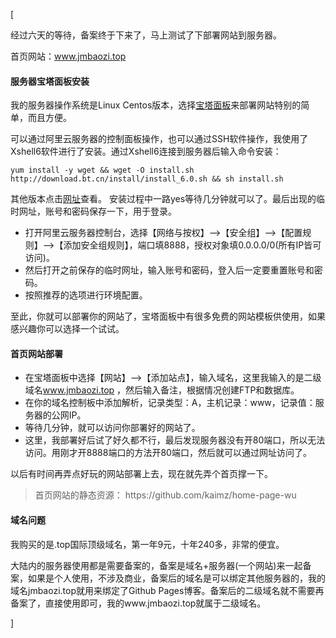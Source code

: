 [<article class="markdown-body">
<p>经过六天的等待，备案终于下来了，马上测试了下部署网站到服务器。</p>
<p>首页网站：<a href="https://www.jmbaozi.top/">www.jmbaozi.top</a></p>
<h4 id="服务器宝塔面板安装">服务器宝塔面板安装</h4>
<p>我的服务器操作系统是Linux Centos版本，选择<a href="https://www.bt.cn/">宝塔面板</a>来部署网站特别的简单，而且方便。</p>
<p>可以通过阿里云服务器的控制面板操作，也可以通过SSH软件操作，我使用了Xshell6软件进行了安装。通过Xshell6连接到服务器后输入命令安装：</p>
<div class="language-plaintext highlighter-rouge"><div class="highlight"><pre class="highlight"><code>yum install -y wget &amp;&amp; wget -O install.sh http://download.bt.cn/install/install_6.0.sh &amp;&amp; sh install.sh
</code></pre></div></div>
<p>其他版本点击<a href="https://www.bt.cn/bbs/thread-19376-1-1.html">网址</a>查看。
安装过程中一路yes等待几分钟就可以了。最后出现的临时网址，账号和密码保存一下，用于登录。</p>
<ul>
<li>打开阿里云服务器控制台，选择【网络与按权】–&gt;【安全组】–&gt;【配置规则】–&gt;【添加安全组规则】，端口填8888，授权对象填0.0.0.0/0(所有IP皆可访问)。</li>
<li>然后打开之前保存的临时网址，输入账号和密码，登入后一定要重置账号和密码。</li>
<li>按照推荐的选项进行环境配置。</li>
</ul>
<p>至此，你就可以部署你的网站了，宝塔面板中有很多免费的网站模板供使用，如果感兴趣你可以选择一个试试。</p>
<h4 id="首页网站部署">首页网站部署</h4>
<ul>
<li>在宝塔面板中选择【网站】–&gt;【添加站点】，输入域名，这里我输入的是二级域名<a href="https://www.jmbaozi.top/">www.jmbaozi.top</a> ，然后输入备注，根据情况创建FTP和数据库。</li>
<li>在你的域名控制板中添加解析，记录类型：A，主机记录：www，记录值：服务器的公网IP。</li>
<li>等待几分钟，就可以访问你部署好的网站了。</li>
<li>这里，我部署好后试了好久都不行，最后发现服务器没有开80端口，所以无法访问。用刚才开8888端口的方法开80端口，然后就可以通过网址访问了。</li>
</ul>
<p>以后有时间再弄点好玩的网站部署上去，现在就先弄个首页撑一下。</p>
<blockquote>
<p>首页网站的静态资源： https://github.com/kaimz/home-page-wu</p>
</blockquote>
<h4 id="域名问题">域名问题</h4>
<p>我购买的是.top国际顶级域名，第一年9元，十年240多，非常的便宜。</p>
<p>大陆内的服务器使用都是需要备案的，备案是域名+服务器(一个网站)来一起备案，如果是个人使用，不涉及商业，备案后的域名是可以绑定其他服务器的，我的域名jmbaozi.top就用来绑定了Github Pages博客。备案后的二级域名就不需要再备案了，直接使用即可，我的www.jmbaozi.top就属于二级域名。</p>
</article>]